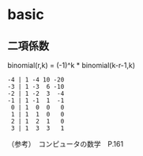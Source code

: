 # basic

## 二項係数

binomial(r,k) = (-1)^k * binomial(k-r-1,k)


```PARI
-4 | 1 -4 10 -20
-3 | 1 -3  6 -10
-2 | 1 -2  3  -4
-1 | 1 -1  1  -1
 0 | 1  0  0   0
 1 | 1  1  0   0
 2 | 1  2  1   0
 3 | 1  3  3   1
```

（参考）　コンピュータの数学　P.161
